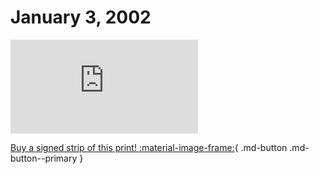 # January 3, 2002

![](https://www.achewood.com/comic.php?date=01032002)

[Buy a signed strip of this print! :material-image-frame:](https://achewood-holiday-pop-up.myshopify.com/products/strip#01032002){ .md-button .md-button--primary }
